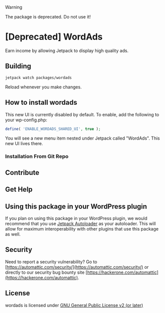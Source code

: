 > [!WARNING]
> The package is deprecated. Do not use it!
# [Deprecated] WordAds

Earn income by allowing Jetpack to display high quality ads.

## Building

```
jetpack watch packages/wordads
```

Reload whenever you make changes.

## How to install wordads

This new UI is currently disabled by default. To enable, add the following to your wp-config.php:

```php
define( 'ENABLE_WORDADS_SHARED_UI', true );
```

You will see a new menu item nested under Jetpack called "WordAds". This new UI lives there.

### Installation From Git Repo

## Contribute

## Get Help

## Using this package in your WordPress plugin

If you plan on using this package in your WordPress plugin, we would recommend that you use [Jetpack Autoloader](https://packagist.org/packages/automattic/jetpack-autoloader) as your autoloader. This will allow for maximum interoperability with other plugins that use this package as well.

## Security

Need to report a security vulnerability? Go to [https://automattic.com/security/](https://automattic.com/security/) or directly to our security bug bounty site [https://hackerone.com/automattic](https://hackerone.com/automattic).

## License

wordads is licensed under [GNU General Public License v2 (or later)](./LICENSE.txt)

